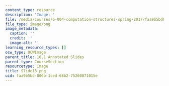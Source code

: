 ```yaml
---
content_type: resource
description: 'Image: '
file: /media/courses/6-004-computation-structures-spring-2017/faa9b5bd806b1ced68b275260871015e_Slide13.png
file_type: image/png
image_metadata:
  caption: ''
  credit: ''
  image-alt: ''
learning_resource_types: []
ocw_type: OCWImage
parent_title: 18.1 Annotated Slides
parent_type: CourseSection
resourcetype: Image
title: Slide13.png
uid: faa9b5bd-806b-1ced-68b2-75260871015e
---
```

